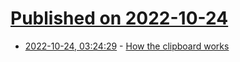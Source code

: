 # [Published on 2022-10-24](index.md)

* [2022-10-24, 03:24:29](https://lobste.rs/s/gragzr/how_clipboard_works) - [How the clipboard works](https://whynothugo.nl/journal/2022/10/21/how-the-clipboard-works/)
